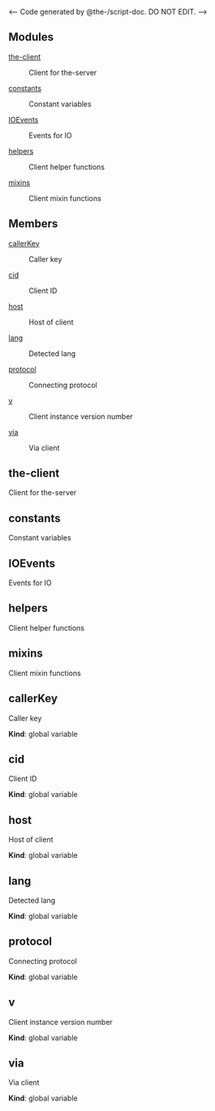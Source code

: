 <-- Code generated by @the-/script-doc. DO NOT EDIT. -->

## Modules

<dl>
<dt><a href="#module_the-client">the-client</a></dt>
<dd><p>Client for the-server</p>
</dd>
<dt><a href="#module_constants">constants</a></dt>
<dd><p>Constant variables</p>
</dd>
<dt><a href="#module_IOEvents">IOEvents</a></dt>
<dd><p>Events for IO</p>
</dd>
<dt><a href="#module_helpers">helpers</a></dt>
<dd><p>Client helper functions</p>
</dd>
<dt><a href="#module_mixins">mixins</a></dt>
<dd><p>Client mixin functions</p>
</dd>
</dl>

## Members

<dl>
<dt><a href="#callerKey">callerKey</a></dt>
<dd><p>Caller key</p>
</dd>
<dt><a href="#cid">cid</a></dt>
<dd><p>Client ID</p>
</dd>
<dt><a href="#host">host</a></dt>
<dd><p>Host of client</p>
</dd>
<dt><a href="#lang">lang</a></dt>
<dd><p>Detected lang</p>
</dd>
<dt><a href="#protocol">protocol</a></dt>
<dd><p>Connecting protocol</p>
</dd>
<dt><a href="#v">v</a></dt>
<dd><p>Client instance version number</p>
</dd>
<dt><a href="#via">via</a></dt>
<dd><p>Via client</p>
</dd>
</dl>

<a name="module_the-client"></a>

## the-client
Client for the-server

<a name="module_constants"></a>

## constants
Constant variables

<a name="module_IOEvents"></a>

## IOEvents
Events for IO

<a name="module_helpers"></a>

## helpers
Client helper functions

<a name="module_mixins"></a>

## mixins
Client mixin functions

<a name="callerKey"></a>

## callerKey
Caller key

**Kind**: global variable  
<a name="cid"></a>

## cid
Client ID

**Kind**: global variable  
<a name="host"></a>

## host
Host of client

**Kind**: global variable  
<a name="lang"></a>

## lang
Detected lang

**Kind**: global variable  
<a name="protocol"></a>

## protocol
Connecting protocol

**Kind**: global variable  
<a name="v"></a>

## v
Client instance version number

**Kind**: global variable  
<a name="via"></a>

## via
Via client

**Kind**: global variable  
